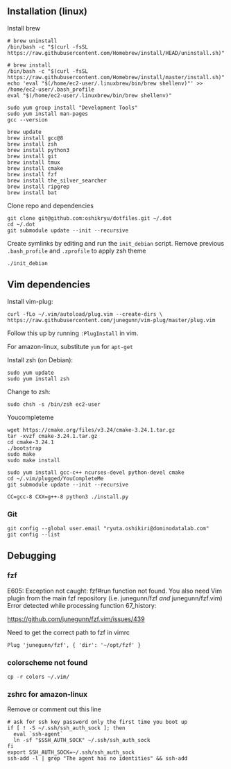 ## Installation (linux)
Install brew

```
# brew uninstall
/bin/bash -c "$(curl -fsSL https://raw.githubusercontent.com/Homebrew/install/HEAD/uninstall.sh)"

# brew install
/bin/bash -c "$(curl -fsSL https://raw.githubusercontent.com/Homebrew/install/master/install.sh)"
echo 'eval "$(/home/ec2-user/.linuxbrew/bin/brew shellenv)"' >> /home/ec2-user/.bash_profile
eval "$(/home/ec2-user/.linuxbrew/bin/brew shellenv)"
```

```
sudo yum group install "Development Tools"
sudo yum install man-pages
gcc --version
```


```
brew update
brew install gcc@8
brew install zsh
brew install python3
brew install git
brew install tmux
brew install cmake
brew install fzf
brew install the_silver_searcher
brew install ripgrep
brew install bat
```

Clone repo and dependencies
```
git clone git@github.com:oshikryu/dotfiles.git ~/.dot
cd ~/.dot
git submodule update --init --recursive
```

Create symlinks by editing and run the `init_debian` script.
Remove previous `.bash_profile` and `.zprofile` to apply zsh theme
```
./init_debian
```

## Vim dependencies
Install vim-plug:

```
curl -fLo ~/.vim/autoload/plug.vim --create-dirs \
https://raw.githubusercontent.com/junegunn/vim-plug/master/plug.vim
```

Follow this up by running `:PlugInstall` in vim.


For amazon-linux, substitute `yum` for `apt-get`

Install zsh (on Debian):

```
sudo yum update
sudo yum install zsh
```

Change to zsh:

```
sudo chsh -s /bin/zsh ec2-user
```

Youcompleteme
```
wget https://cmake.org/files/v3.24/cmake-3.24.1.tar.gz
tar -xvzf cmake-3.24.1.tar.gz
cd cmake-3.24.1
./bootstrap
sudo make
sudo make install

sudo yum install gcc-c++ ncurses-devel python-devel cmake
cd ~/.vim/plugged/YouCompleteMe
git submodule update --init --recursive

CC=gcc-8 CXX=g++-8 python3 ./install.py
```

### Git
```
git config --global user.email "ryuta.oshikiri@dominodatalab.com"
git config --list
```

## Debugging
### fzf
E605: Exception not caught: fzf#run function not found. You also need Vim plugin from the main fzf repository (i.e. junegunn/fzf *and* junegunn/fzf.vim)
Error detected while processing function <SNR>67_history:

https://github.com/junegunn/fzf.vim/issues/439

Need to get the correct path to fzf in vimrc
```
Plug 'junegunn/fzf', { 'dir': '~/opt/fzf' }
```

### colorscheme not found
```
cp -r colors ~/.vim/
```

### zshrc for amazon-linux
Remove or comment out this line
```
# ask for ssh key password only the first time you boot up
if [ ! -S ~/.ssh/ssh_auth_sock ]; then
  eval `ssh-agent`
  ln -sf "$SSH_AUTH_SOCK" ~/.ssh/ssh_auth_sock
fi
export SSH_AUTH_SOCK=~/.ssh/ssh_auth_sock
ssh-add -l | grep "The agent has no identities" && ssh-add
```

